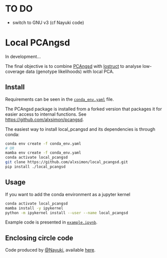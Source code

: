 # TO DO

* switch to GNU v3 (cf Nayuki code)

# Local PCAngsd

In development...

The final objective is to combine [PCAngsd](https://github.com/Rosemeis/pcangsd) with [lostruct](https://github.com/jguhlin/lostruct-py)
to analyse low-coverage data (genotype likelihoods) with local PCA.

## Install

Requirements can be seen in the [`conda_env.yaml`](https://github.com/alxsimon/local_pcangsd/blob/main/conda_env.yaml) file.

The PCAngsd package is installed from a forked version that packages it for easier access to internal functions.
See https://github.com/alxsimon/pcangsd.

The easiest way to install local_pcangsd and its dependencies is through conda:

```bash
conda env create -f conda_env.yaml
# OR
mamba env create -f conda_env.yaml
conda activate local_pcangsd
git clone https://github.com/alxsimon/local_pcangsd.git
pip install ./local_pcangsd
```

## Usage

If you want to add the conda environment as a jupyter kernel

```bash
conda activate local_pcangsd
mamba install -y ipykernel
python -m ipykernel install --user --name local_pcangsd
```

Example code is presented in [`example.ipynb`](https://github.com/alxsimon/local_pcangsd/blob/main/example.ipynb).


## Enclosing circle code

Code produced by [@Nayuki](https://github.com/nayuki),
available [here](https://github.com/nayuki/Nayuki-web-published-code/blob/master/smallest-enclosing-circle/smallestenclosingcircle.py).